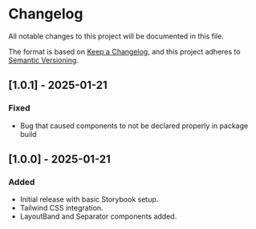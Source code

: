 # Changelog

All notable changes to this project will be documented in this file.

The format is based on [Keep a Changelog](https://keepachangelog.com/), and this project adheres to [Semantic Versioning](https://semver.org/).

## [1.0.1] - 2025-01-21
### Fixed
- Bug that caused components to not be declared properly in package build

## [1.0.0] - 2025-01-21
### Added
- Initial release with basic Storybook setup.
- Tailwind CSS integration.
- LayoutBand and Separator components added.